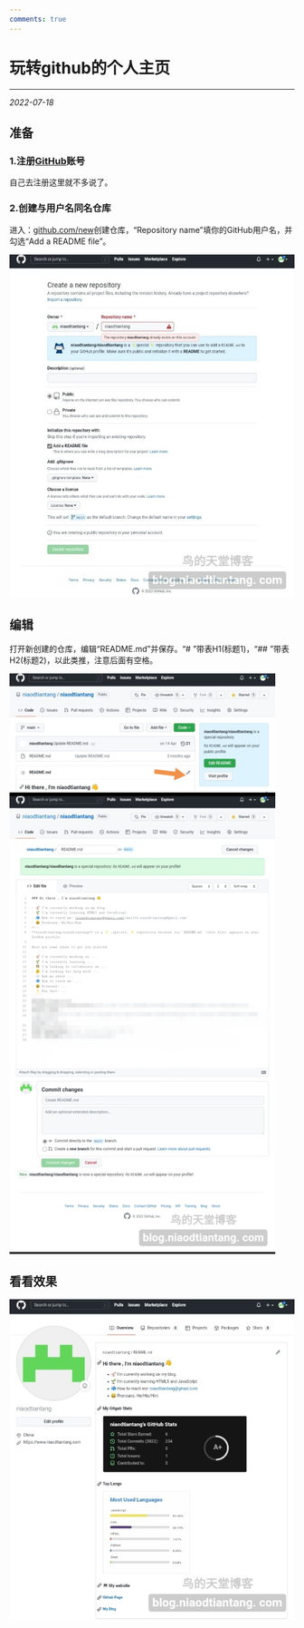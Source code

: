 ```yaml
---
comments: true
---
```


# 玩转github的个人主页

***

<em>2022-07-18</em>

## 准备

### 1.注册[GitHub](http://www.github.com)账号

自己去注册这里就不多说了。

### 2.创建与用户名同名仓库

进入：[github.com/new](http://www.github.com/new/)创建仓库，“Repository name”填你的GitHub用户名，并勾选“Add a README file”。

![创建仓库](img/image-23.jpg)

## 编辑

打开新创建的仓库，编辑“README.md”并保存。“# ”带表H1(标题1)，“## ”带表H2(标题2)，以此类推，注意后面有空格。

![编辑](img/image-24.png)


## 看看效果

![效果](img/image-25.jpg)
